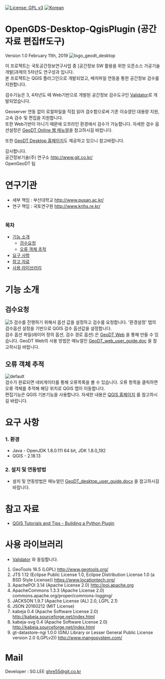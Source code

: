 [![License: GPL v3](https://img.shields.io/badge/License-GPL%20v3-blue.svg)](https://www.gnu.org/licenses/gpl-3.0)
[![Korean](https://img.shields.io/badge/language-Korean-blue.svg)](#korean)


<a name="korean"></a>
OpenGDS-Desktop-QgisPlugin (공간자료 편집ff도구)
=======
Version 1.0 February 11th, 2019
![logo_geodt_desktop](https://user-images.githubusercontent.com/13480171/52611305-435cc180-2ec8-11e9-8366-3937725fedab.png)


이 프로젝트는 국토공간정보연구사업 중 [공간정보 SW 활용을 위한 오픈소스 가공기술 개발]과제의 5차년도 연구성과 입니다.<br>
본 프로젝트는 QGIS 플러그인으로 개발되었고, 배치파일 연동을 통한 공간정보 검수를 지원합니다.<br>

검수기능은 3, 4차년도 때 Web기반으로 개발된 공간정보 검수도구인 [Validator](https://github.com/ODTBuilder/Validator)로 개발되었습니다.

Geoserver 연동 없이 로컬파일을 직접 읽어 검수함으로써 기존 이슈였던 대용량 지원, 고속 검수 및 편집을 지원합니다.<br>
또한 Web기반이 아니기 때문에 오프라인 환경에서 검수가 가능합니다.
자세한 검수 옵션설정은 [GeoDT Online 웹 매뉴얼](https://github.com/ODTBuilder/OpenGDS-Desktop-QgisPlugin/blob/master/GeoDT_web_user_guide.pdf)을 참고하시길 바랍니다.

또한 [GeoDT Desktop 홈페이지](http://www.geodt.co.kr/pages/desktop.html)도 제공하고 있으니 참고바랍니다.

감사합니다.<br>
공간정보기술(주) 연구소 <link>http://www.git.co.kr/<br>
OpenGeoDT 팀

연구기관
=====
- 세부 책임 : 부산대학교 <link>http://www.pusan.ac.kr/<br>
- 연구 책임 : 국토연구원 <link>http://www.krihs.re.kr/

#
### 목차
    
  - [기능 소개](#기능-소개)  
    - [검수요청](#검수요청)
    - [오류 객체 추적](#오류-객체-추적)
  - [요구 사항](#요구-사항) 
  - [참고 자료](#참고-자료)
  - [사용 라이브러리](#사용-라이브러리)
 
기능 소개
=====
## 검수요청

  ![5](https://user-images.githubusercontent.com/13480171/52615071-2976ab00-2ed7-11e9-8cae-d09272055bb9.PNG)
   검수를 진행하기 위해서 옵션 값을 설정하고 검수를 요청합니다. '환경설정' 탭의 검수옵션 설정을 기반으로 QGIS 검수 옵션값을 설정합니다.<br>
   검수 옵션 파일(레이어 정의 옵션, 검수 경로 옵션) 은 [GeoDT Web](http://www.geodt.co.kr/pages/web.html) 을 통해 만들 수 있습니다. GeoDT Web의 사용 방법은 매뉴얼인 [GeoDT_web_user_guide.doc](https://github.com/ODTBuilder/OpenGDS-Desktop-QgisPlugin/blob/master/GeoDT_web_user_guide.pdf) 을 참고하시길 바랍니다.


## 오류 객체 추적

 ![default](https://user-images.githubusercontent.com/13480171/52613094-fda3f700-2ecf-11e9-821d-f4f77614b23c.gif)<br>
 검수가 완료되면 네비게이터를 통해 오류목록을 볼 수 있습니다. 오류 항목을 클릭하면 오류 객체를 추적해 해당 위치로 QGIS 맵이 이동합니다.
 <br>편집기능은 QGIS 기본기능을 사용합니다. 자세한 내용은 [QGIS 홈페이지](https://www.qgis.org/ko/site/) 를 참고하시길 바랍니다.

  
요구 사항
=====
### 1. 환경 ###
- Java - OpenJDK 1.8.0.111 64 bit, JDK 1.8.0_192
- QGIS - 2.18.13

### 2. 설치 및 연동방법 ### 
- 설치 및 연동방법은 매뉴얼인 [GeoDT_desktop_user_guide.docx](https://github.com/ODTBuilder/OpenGDS-Desktop-QgisPlugin/blob/master/GeoDT_desktop_user_guide.pdf) 을 참고하시길 바랍니다.

참고 자료
=====
- [QGIS Tutorials and Tips - Building a Python Plugin](http://www.qgistutorials.com/ko/docs/building_a_python_plugin.html)

사용 라이브러리
=====

- [Validator](https://github.com/ODTBuilder/Validator) 와 동일합니다.

1. GeoTools 16.5 (LGPL) http://www.geotools.org/
2. JTS 1.12 (Eclipse Public License 1.0, Eclipse Distribution License 1.0 (a BSD Style License)) https://www.locationtech.org/
2. ApachePOI 3.14 (Apache License 2.0) http://poi.apache.org
3. ApacheCommons 1.3.3 (Apache License 2.0) commons.apache.org/proper/commons-logging/
4. JACKSON 1.9.7 (Apache License (AL) 2.0, LGPL 2.1)
5. JSON 20160212 (MIT License)
6. kabeja 0.4 (Apache Software License 2.0) http://kabeja.sourceforge.net/index.html
7. kabeja-svg 0.4 (Apache Software License 2.0) http://kabeja.sourceforge.net/index.html
8. gt-datastore-ngi 1.0.0 (GNU Library or Lesser General Public License version 2.0 (LGPLv2)) http://www.mangosystem.com/


Mail
=====
Developer : SG.LEE
ghre55@git.co.kr



